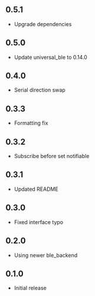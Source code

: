 ## 0.5.1

* Upgrade dependencies

## 0.5.0

* Update universal_ble to 0.14.0

## 0.4.0

* Serial direction swap

## 0.3.3

* Formatting fix

## 0.3.2

* Subscribe before set notifiable

## 0.3.1

* Updated README

## 0.3.0

* Fixed interface typo

## 0.2.0

* Using newer ble_backend

## 0.1.0

* Initial release
